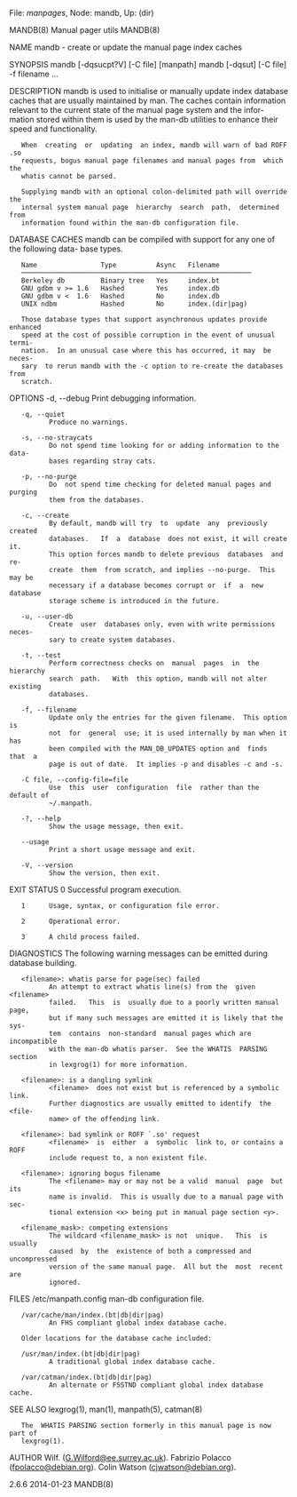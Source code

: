 File: *manpages*,  Node: mandb,  Up: (dir)

MANDB(8)                      Manual pager utils                      MANDB(8)



NAME
       mandb - create or update the manual page index caches

SYNOPSIS
       mandb [-dqsucpt?V] [-C file] [manpath]
       mandb [-dqsut] [-C file] -f filename ...

DESCRIPTION
       mandb  is  used  to initialise or manually update index database caches
       that are usually maintained by man.   The  caches  contain  information
       relevant  to the current state of the manual page system and the infor-
       mation stored within them is used by the man-db  utilities  to  enhance
       their speed and functionality.

       When  creating  or  updating  an index, mandb will warn of bad ROFF .so
       requests, bogus manual page filenames and manual pages from  which  the
       whatis cannot be parsed.

       Supplying mandb with an optional colon-delimited path will override the
       internal system manual page  hierarchy  search  path,  determined  from
       information found within the man-db configuration file.

DATABASE CACHES
       mandb  can  be compiled with support for any one of the following data-
       base types.


       Name                Type          Async   Filename
       ──────────────────────────────────────────────────────────
       Berkeley db         Binary tree   Yes     index.bt
       GNU gdbm v >= 1.6   Hashed        Yes     index.db
       GNU gdbm v <  1.6   Hashed        No      index.db
       UNIX ndbm           Hashed        No      index.(dir|pag)

       Those database types that support asynchronous updates provide enhanced
       speed at the cost of possible corruption in the event of unusual termi-
       nation.  In an unusual case where this has occurred, it may  be  neces-
       sary  to rerun mandb with the -c option to re-create the databases from
       scratch.

OPTIONS
       -d, --debug
              Print debugging information.

       -q, --quiet
              Produce no warnings.

       -s, --no-straycats
              Do not spend time looking for or adding information to the data-
              bases regarding stray cats.

       -p, --no-purge
              Do  not spend time checking for deleted manual pages and purging
              them from the databases.

       -c, --create
              By default, mandb will try  to  update  any  previously  created
              databases.   If  a  database  does not exist, it will create it.
              This option forces mandb to delete previous  databases  and  re-
              create  them  from scratch, and implies --no-purge.  This may be
              necessary if a database becomes corrupt or  if  a  new  database
              storage scheme is introduced in the future.

       -u, --user-db
              Create  user  databases only, even with write permissions neces-
              sary to create system databases.

       -t, --test
              Perform correctness checks on  manual  pages  in  the  hierarchy
              search  path.   With  this option, mandb will not alter existing
              databases.

       -f, --filename
              Update only the entries for the given filename.  This option  is
              not  for  general  use; it is used internally by man when it has
              been compiled with the MAN_DB_UPDATES option and  finds  that  a
              page is out of date.  It implies -p and disables -c and -s.

       -C file, --config-file=file
              Use  this  user  configuration  file  rather than the default of
              ~/.manpath.

       -?, --help
              Show the usage message, then exit.

       --usage
              Print a short usage message and exit.

       -V, --version
              Show the version, then exit.

EXIT STATUS
       0      Successful program execution.

       1      Usage, syntax, or configuration file error.

       2      Operational error.

       3      A child process failed.

DIAGNOSTICS
       The following warning messages can be emitted during database building.

       <filename>: whatis parse for page(sec) failed
              An attempt to extract whatis line(s) from the  given  <filename>
              failed.   This  is  usually due to a poorly written manual page,
              but if many such messages are emitted it is likely that the sys-
              tem  contains  non-standard  manual pages which are incompatible
              with the man-db whatis parser.  See the WHATIS  PARSING  section
              in lexgrog(1) for more information.

       <filename>: is a dangling symlink
              <filename>  does not exist but is referenced by a symbolic link.
              Further diagnostics are usually emitted to identify  the  <file-
              name> of the offending link.

       <filename>: bad symlink or ROFF `.so' request
              <filename>  is  either  a  symbolic  link to, or contains a ROFF
              include request to, a non existent file.

       <filename>: ignoring bogus filename
              The <filename> may or may not be a valid  manual  page  but  its
              name is invalid.  This is usually due to a manual page with sec-
              tional extension <x> being put in manual page section <y>.

       <filename_mask>: competing extensions
              The wildcard <filename_mask> is not  unique.   This  is  usually
              caused  by  the  existence of both a compressed and uncompressed
              version of the same manual page.  All but the  most  recent  are
              ignored.

FILES
       /etc/manpath.config
              man-db configuration file.

       /var/cache/man/index.(bt|db|dir|pag)
              An FHS compliant global index database cache.

       Older locations for the database cache included:

       /usr/man/index.(bt|db|dir|pag)
              A traditional global index database cache.

       /var/catman/index.(bt|db|dir|pag)
              An alternate or FSSTND compliant global index database cache.

SEE ALSO
       lexgrog(1), man(1), manpath(5), catman(8)

       The  WHATIS PARSING section formerly in this manual page is now part of
       lexgrog(1).

AUTHOR
       Wilf. (G.Wilford@ee.surrey.ac.uk).
       Fabrizio Polacco (fpolacco@debian.org).
       Colin Watson (cjwatson@debian.org).



2.6.6                             2014-01-23                          MANDB(8)
